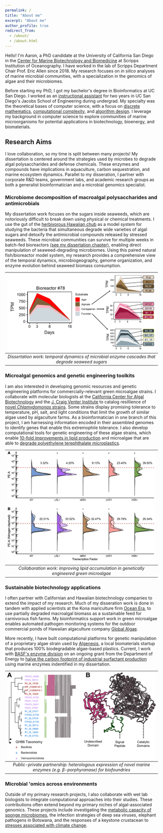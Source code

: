```yaml
---
permalink: /
title: "About me"
excerpt: "About me"
author_profile: true
redirect_from: 
  - /about/
  - /about.html
---
```


Hello! I'm Aaron, a PhD candidate at the University of California San Diego in the [Center for Marine Biotechnology and Biomedicine](https://scripps.ucsd.edu/cmbb)
at Scripps Institution of Oceanography. I have worked in the lab of Scripps Department Chair Prof. Eric Allen since 2018.
My research focuses on <i>in silico</i> analyses of marine microbial communities, with a specialization in the genomics of algae and their microbiomes.

Before starting my PhD, I got my bachelor's degree in Bioinformatics at UC San Diego. I worked as an [instructional assistant](/teaching/) for two years in UC San Diego's Jacobs School of Engineering
during undergrad. My specialty was the theoretical bases of computer science, with a focus on [discrete mathematics](/teaching/CSE20), [computational complexity](/teaching/CSE21), and [algorithm design](/teaching/CSE101).
I leverage my background in computer science to explore communities of marine microorganisms for potential applications in biotechnology, bioenergy, and biomaterials.

## Research Aims
I love collaboration, so my time is split between many projects! My dissertation is centered around the strategies used by microbes to degrade algal polysaccharides and defense chemicals. These enzymes and compounds
have implications in aquaculture, carbon sequestration, and marine ecosystem dynamics. Parallel to my disseration, I partner with corporate R&D teams, government labs, 
and academic research groups as both a generalist bioinformatician and a microbial genomics specialist.

### Microbiome decomposition of macroalgal polysaccharides and antimicrobials
My dissertation work focuses on the sugars inside seaweeds, which are notoriously difficult to break down using physical or chemical treatments. I use the gut of the
[herbivorous Hawaiian chub](https://www.hawaiisfishes.com/fish_of_month/past_fom/fom_05_04.htm) as a model system for studying the bacteria that simultaneous degrade wide varieties of algal sugars and
detoxify the antimicrobial compounds released by stressed seaweeds. These microbial communities can survive for multiple weeks in batch-fed bioreactors [(see my dissertation chapter)](/publications/Krumbs2024),
enabling direct manipulation of seaweed-degrading microbiomes. Using this paired natural fish/bioreactor model system, my research provides a comprehensive view of the temporal dynamics, microbiogeography, genome organization, and enzyme evolution 
behind seaweed biomass consumption.

| ![Seaweed biomass degradation microbiome](/images/Dynamics.png) | 
|:--:| 
| *Dissertation work: temporal dynamics of microbial enzyme cascades that degrade seaweed sugars* |

### Microalgal genomics and genetic engineering toolkits
I am also interested in developing genomic resources and genetic engineering platforms for commercially-relevant green microalgae strains. 
I collaborate with molecular biologists at the [California Center for Algal Biotechnology](https://algae.ucsd.edu/) and the [J. Craig Venter Institute](https://www.jcvi.org/research/environmental-sustainability#projects)
to catalog resillience of [novel <i>Chlamydomonas</i> strains](/publications/CpacGenome2025). Some strains display 
promising tolerance to temperature, pH, salt, and light conditions that limit the growth of similar algae used by algaculture farms.
As a bioinformatician in one branch of this project, I am harnessing information encoded in their assembled genomes to identify genes that 
enable this extremophile tolerance. I also develop computational tools for genetic engineering of these algae strains, which enable [10-fold improvements in lipid production](/publications/CpacTF2025)
and microalgae that are able to [degrade polyethylene terephthalate microplastics](/publications/Recombinant2025).

| ![10-fold increase in lipid production](/images/lipid_fig.jpg) | 
|:--:| 
| *Collaboration work: improving lipid accumulation in genetically engineered green microalgae* |

### Sustainable biotechnology applications
I often partner with Californian and Hawaiian biotechnology companies to extend the impact of my research. Much of my disseration work is done in tandem with applied scientists
at the Kona mariculture firm [Ocean Era](http://ocean-era.com/), to use partially degraded macroalgal biomass as a sustainable feed for carnivorous fish farms. My bioinformatics support work in green microalgae
enables automated pathogen monitoring systems for the outdoor commercial ponds of Hawaiian algaculture company [Global Algae](https://www.globalgae.com/).

More recently, I have built computational platforms for genetic manipulation of a proprietary algae strain used by [Algenesis](https://www.algenesislabs.com/), a local 
biomaterials startup that produces 100% biodegradable algae-based plastics. Current, I work with [BASF's enzyme division](https://www.basf.com/us/en/media/smart-scientists/Enzymes) on an ongoing grant from the Department of 
Energy to [halve the carbon footprint of industrial surfactant production](https://www.energy.gov/sites/default/files/2024-11/beto-MACRO-FOA-Scripps.pdf) using marine enzymes indentified in my dissertation.

| ![Novel GH86 enzymes](/images/mbio_enzyme.jpg) | 
|:--:| 
| *Public-private partnership: heterologous expression of novel marine enzymes (e.g. β-porphyranase) for biofoundries* |

### Microbial 'omics across environments
Outside of my primary research projects, I also collaborate with wet lab biologists to integrate computational approaches into their studies. 
These contributions often extend beyond my primary niches of algal-associated genomics. These projects include investigating 
the [metabolic capacity of sponge microbiomes](/publications/SpongeMicrobes2020), the infection strategies of deep sea viruses, elephant pathogens in Botswana,
and the responses of a keystone crustacean to [stresses associated with climate change](/publications/DaphniaPulicaria2022).